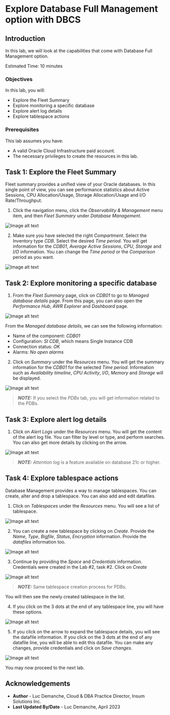 # Explore Database Full Management option with DBCS

## Introduction

In this lab, we will look at the capabilities that come with Database Full Management option.

Estimated Time: 10 minutes

### Objectives

In this lab, you will:
* Explore the Fleet Summary
* Explore monitoring a specific database
* Explore alert log details
* Explore tablespace actions

### Prerequisites

This lab assumes you have:
* A valid Oracle Cloud Infrastructure paid account.
* The necessary privileges to create the resources in this lab.

## Task 1: Explore the Fleet Summary

Fleet summary provides a unified view of your Oracle databases. In this single point of view, you can see performance statistics about Active Sessions, CPU Allocation/Usage, Storage Allocation/Usage and I/O Rate/Throughput.

1. Click the navigation menu, click the *Observability & Management* menu item, and then *Fleet Summary* under *Database Management*.

  ![Image alt text](images/home-fleet.png)

2. Make sure you have selected the right *Compartment*. Select the Inventory type *CDB*. Select the desired *Time period*. You will get information for the *CDB01*, *Average Active Sessions*, *CPU*, *Storage* and *I/O* information. You can change the *Time period* or the *Comparison* period as you want.

  ![Image alt text](images/fleet-summary.png)

## Task 2: Explore monitoring a specific database

1. From the *Fleet Summary* page, click on *CDB01* to go to *Managed database details* page.
From this page, you can also open the *Performance Hub*, *AWR Explorer* and *Dashboard* page.

  ![Image alt text](images/cdb-managed.png)

From the *Managed database details*, we can see the following information:
* Name of the component: *CDB01*
* Configuration: *SI CDB*, which means Single Instance CDB
* Connection status: *OK*
* Alarms: *No open alarms*

2. Click on *Summary* under the *Resources* menu. You will get the summary information for the *CDB01* for the selected *Time period*. Information such as *Availability timeline*, *CPU Activity*, *I/O*, *Memory* and *Storage* will be displayed.

![Image alt text](images/cdb-summary.png)

  > **_NOTE:_** If you select the *PDBs* tab, you will get information related to the PDBs.

## Task 3: Explore alert log details

1. Click on *Alert Logs* under the *Resources* menu. You will get the content of the alert log file. You can filter by level or type, and perform searches. You can also get more details by clicking on the arrow.

![Image alt text](images/cdb-alert.png)

  > **_NOTE:_** *Attention log* is a feature available on database 21c or higher.

## Task 4: Explore tablespace actions

Database Management provides a way to manage tablespaces. You can create, alter and drop a tablespace. You can also add and edit datafiles.

1. Click on *Tablespaces* under the *Resources* menu. You will see a list of tablespace.

![Image alt text](images/cdb-tablespace.png)

2. You can create a new tablespace by clicking on *Create*. Provide the *Name*, *Type*, *Bigfile*, *Status*, *Encryption* information. Provide the *datafiles* information too.

![Image alt text](images/tablespace-create.png)

3. Continue by providing the *Space* and *Credentials* information. Credentials were created in the Lab #2, task #2. Click on *Create*

![Image alt text](images/tablespace-space.png)

  > **_NOTE:_** Same tablespace creation process for PDBs.

You will then see the newly created tablespace in the list.

4. If you click on the 3 dots at the end of any tablespace line, you will have these options.

![Image alt text](images/tablespace-edit.png)

5. If you click on the arrow to expand the tablespace details, you will see the datafile information. If you click on the 3 dots at the end of any datafile line, you will be able to edit this datafile. You can make any changes, provide credentials and click on *Save changes*.

![Image alt text](images/datafile-edit.png)

You may now proceed to the next lab.

## Acknowledgements
* **Author** - Luc Demanche, Cloud & DBA Practice Director, Insum Solutions Inc.
* **Last Updated By/Date** - Luc Demanche, April 2023
